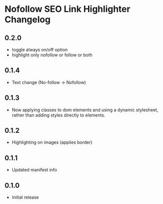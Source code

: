 # Nofollow SEO Link Highlighter Changelog

## 0.2.0

  - toggle always on/off option
  - highlight only nofollow or follow or both

## 0.1.4

  - Text change (No-follow -> Nofollow)

## 0.1.3

  - Now applying classes to dom elements and using a dynamic stylesheet, rather than
    adding styles directly to elements.

## 0.1.2

  - Highlighting on images (applies border)

## 0.1.1

  - Updated manifest info

## 0.1.0

  - Initial release
